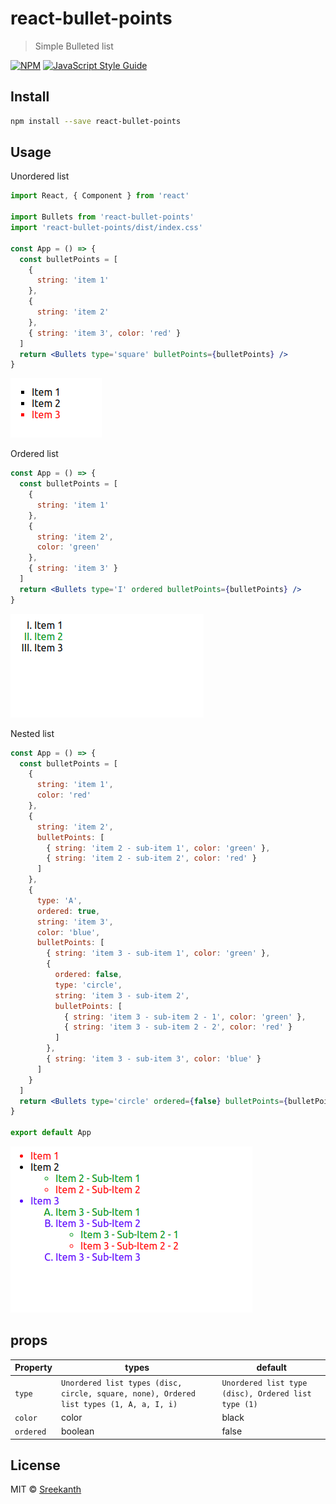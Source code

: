 # react-bullet-points

> Simple Bulleted list

[![NPM](https://img.shields.io/npm/v/react-bullet-points.svg)](https://www.npmjs.com/package/react-bullet-points) [![JavaScript Style Guide](https://img.shields.io/badge/code_style-standard-brightgreen.svg)](https://standardjs.com)

## Install

```bash
npm install --save react-bullet-points
```

## Usage

Unordered list

```jsx
import React, { Component } from 'react'

import Bullets from 'react-bullet-points'
import 'react-bullet-points/dist/index.css'

const App = () => {
  const bulletPoints = [
    {
      string: 'item 1'
    },
    {
      string: 'item 2'
    },
    { string: 'item 3', color: 'red' }
  ]
  return <Bullets type='square' bulletPoints={bulletPoints} />
}
```

![This is an image](/assets/img2.png)

Ordered list

```jsx
const App = () => {
  const bulletPoints = [
    {
      string: 'item 1'
    },
    {
      string: 'item 2',
      color: 'green'
    },
    { string: 'item 3' }
  ]
  return <Bullets type='I' ordered bulletPoints={bulletPoints} />
}
```

![This is an image](/assets/img3.png)

Nested list

```jsx
const App = () => {
  const bulletPoints = [
    {
      string: 'item 1',
      color: 'red'
    },
    {
      string: 'item 2',
      bulletPoints: [
        { string: 'item 2 - sub-item 1', color: 'green' },
        { string: 'item 2 - sub-item 2', color: 'red' }
      ]
    },
    {
      type: 'A',
      ordered: true,
      string: 'item 3',
      color: 'blue',
      bulletPoints: [
        { string: 'item 3 - sub-item 1', color: 'green' },
        {
          ordered: false,
          type: 'circle',
          string: 'item 3 - sub-item 2',
          bulletPoints: [
            { string: 'item 3 - sub-item 2 - 1', color: 'green' },
            { string: 'item 3 - sub-item 2 - 2', color: 'red' }
          ]
        },
        { string: 'item 3 - sub-item 3', color: 'blue' }
      ]
    }
  ]
  return <Bullets type='circle' ordered={false} bulletPoints={bulletPoints} />
}

export default App
```

![This is an image](/assets/img1.png)

## props

| Property  | types                                                                                   | default                                             |
| --------- | --------------------------------------------------------------------------------------- | --------------------------------------------------- |
| `type`    | `Unordered list types (disc, circle, square, none), Ordered list types (1, A, a, I, i)` | `Unordered list type (disc), Ordered list type (1)` |
| `color`   | color                                                                                   | black                                               |
| `ordered` | boolean                                                                                 | false                                               |

## License

MIT © [Sreekanth](https://github.com/SreekanthQburst)
